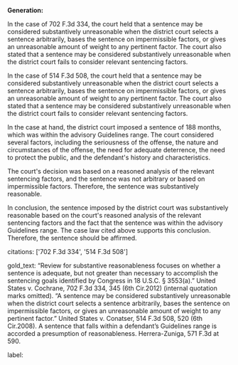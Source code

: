 **Generation:**



In the case of 702 F.3d 334, the court held that a sentence may be considered substantively unreasonable when the district court selects a sentence arbitrarily, bases the sentence on impermissible factors, or gives an unreasonable amount of weight to any pertinent factor. The court also stated that a sentence may be considered substantively unreasonable when the district court fails to consider relevant sentencing factors.

In the case of 514 F.3d 508, the court held that a sentence may be considered substantively unreasonable when the district court selects a sentence arbitrarily, bases the sentence on impermissible factors, or gives an unreasonable amount of weight to any pertinent factor. The court also stated that a sentence may be considered substantively unreasonable when the district court fails to consider relevant sentencing factors.

In the case at hand, the district court imposed a sentence of 188 months, which was within the advisory Guidelines range. The court considered several factors, including the seriousness of the offense, the nature and circumstances of the offense, the need for adequate deterrence, the need to protect the public, and the defendant's history and characteristics.

The court's decision was based on a reasoned analysis of the relevant sentencing factors, and the sentence was not arbitrary or based on impermissible factors. Therefore, the sentence was substantively reasonable.

In conclusion, the sentence imposed by the district court was substantively reasonable based on the court's reasoned analysis of the relevant sentencing factors and the fact that the sentence was within the advisory Guidelines range. The case law cited above supports this conclusion. Therefore, the sentence should be affirmed.

citations: ['702 F.3d 334', '514 F.3d 508']

gold_text: “Review for substantive reasonableness focuses on whether a sentence is adequate, but not greater than necessary to accomplish the sentencing goals identified by Congress in 18 U.S.C. § 3553(a).” United States v. Cochrane, 702 F.3d 334, 345 (6th Cir.2012) (internal quotation marks omitted). “A sentence may be considered substantively unreasonable when the district court selects a sentence arbitrarily, bases the sentence on impermissible factors, or gives an unreasonable amount of weight to any pertinent factor.” United States v. Conatser, 514 F.3d 508, 520 (6th Cir.2008). A sentence that falls within a defendant’s Guidelines range is accorded a presumption of reasonableness. Herrera-Zuniga, 571 F.3d at 590.

label: 